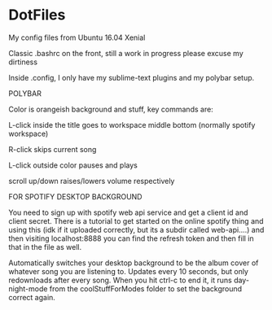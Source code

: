 # DotFiles
My config files from Ubuntu 16.04 Xenial

Classic .bashrc on the front, still a work in progress please excuse my dirtiness

Inside .config, I only have my sublime-text plugins and my polybar setup. 

POLYBAR

Color is orangeish background and stuff, key commands are:

L-click inside the title goes to workspace middle bottom (normally spotify workspace)

R-click skips current song

L-click outside color pauses and plays

scroll up/down raises/lowers volume respectively

FOR SPOTIFY DESKTOP BACKGROUND

You need to sign up with spotify web api service and get a client id and client secret. There is a tutorial to get started on the online spotify thing and using this (idk if it uploaded correctly, but its a subdir called web-api....) and then visiting localhost:8888 you can find the refresh token and then fill in that in the file as well.

Automatically switches your desktop background to be the album cover of whatever song you are listening to. Updates every 10 seconds, but only redownloads after every song. When you hit ctrl-c to end it, it runs day-night-mode from the coolStuffForModes folder to set the background correct again.

